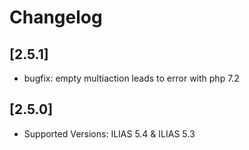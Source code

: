 # Changelog

## [2.5.1]
* bugfix: empty multiaction leads to error with php 7.2

## [2.5.0]
* Supported Versions: ILIAS 5.4 & ILIAS 5.3
